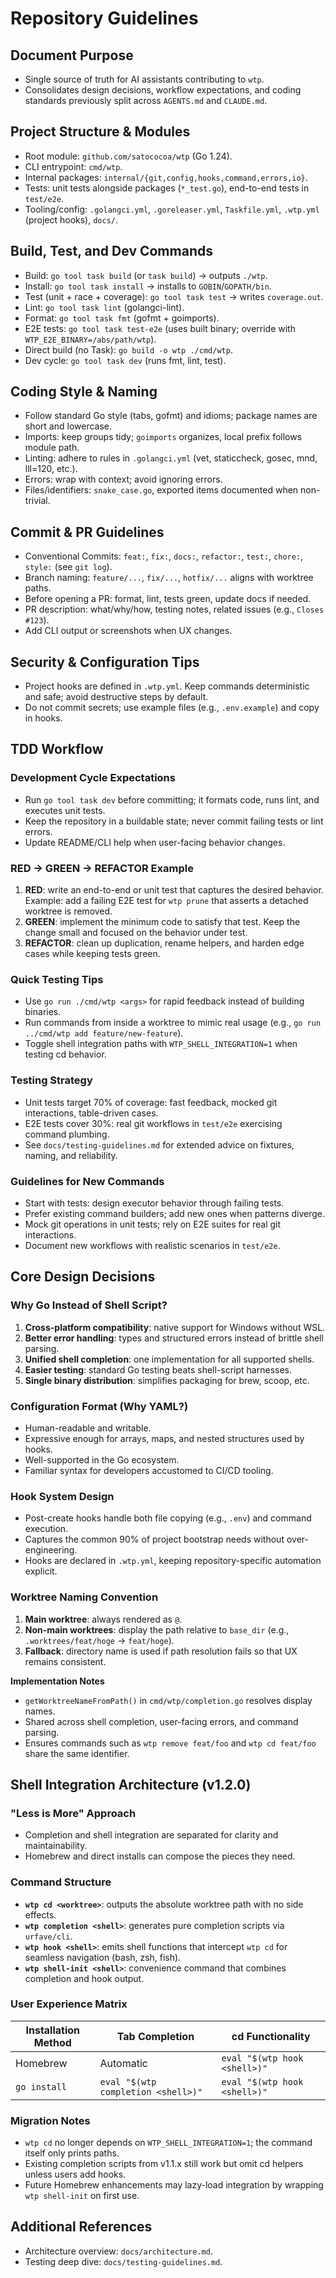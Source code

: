 # Repository Guidelines

## Document Purpose
- Single source of truth for AI assistants contributing to `wtp`.
- Consolidates design decisions, workflow expectations, and coding standards previously split across `AGENTS.md` and `CLAUDE.md`.

## Project Structure & Modules
- Root module: `github.com/satococoa/wtp` (Go 1.24).
- CLI entrypoint: `cmd/wtp`.
- Internal packages: `internal/{git,config,hooks,command,errors,io}`.
- Tests: unit tests alongside packages (`*_test.go`), end-to-end tests in `test/e2e`.
- Tooling/config: `.golangci.yml`, `.goreleaser.yml`, `Taskfile.yml`, `.wtp.yml` (project hooks), `docs/`.

## Build, Test, and Dev Commands
- Build: `go tool task build` (or `task build`) → outputs `./wtp`.
- Install: `go tool task install` → installs to `GOBIN`/`GOPATH/bin`.
- Test (unit + race + coverage): `go tool task test` → writes `coverage.out`.
- Lint: `go tool task lint` (golangci-lint).
- Format: `go tool task fmt` (gofmt + goimports).
- E2E tests: `go tool task test-e2e` (uses built binary; override with `WTP_E2E_BINARY=/abs/path/wtp`).
- Direct build (no Task): `go build -o wtp ./cmd/wtp`.
- Dev cycle: `go tool task dev` (runs fmt, lint, test).

## Coding Style & Naming
- Follow standard Go style (tabs, gofmt) and idioms; package names are short and lowercase.
- Imports: keep groups tidy; `goimports` organizes, local prefix follows module path.
- Linting: adhere to rules in `.golangci.yml` (vet, staticcheck, gosec, mnd, lll=120, etc.).
- Errors: wrap with context; avoid ignoring errors.
- Files/identifiers: `snake_case.go`, exported items documented when non-trivial.

## Commit & PR Guidelines
- Conventional Commits: `feat:`, `fix:`, `docs:`, `refactor:`, `test:`, `chore:`, `style:` (see `git log`).
- Branch naming: `feature/...`, `fix/...`, `hotfix/...` aligns with worktree paths.
- Before opening a PR: format, lint, tests green, update docs if needed.
- PR description: what/why/how, testing notes, related issues (e.g., `Closes #123`).
- Add CLI output or screenshots when UX changes.

## Security & Configuration Tips
- Project hooks are defined in `.wtp.yml`. Keep commands deterministic and safe; avoid destructive steps by default.
- Do not commit secrets; use example files (e.g., `.env.example`) and copy in hooks.

## TDD Workflow
### Development Cycle Expectations
- Run `go tool task dev` before committing; it formats code, runs lint, and executes unit tests.
- Keep the repository in a buildable state; never commit failing tests or lint errors.
- Update README/CLI help when user-facing behavior changes.

### RED → GREEN → REFACTOR Example
1. **RED**: write an end-to-end or unit test that captures the desired behavior. Example: add a failing E2E test for `wtp prune` that asserts a detached worktree is removed.
2. **GREEN**: implement the minimum code to satisfy that test. Keep the change small and focused on the behavior under test.
3. **REFACTOR**: clean up duplication, rename helpers, and harden edge cases while keeping tests green.

### Quick Testing Tips
- Use `go run ./cmd/wtp <args>` for rapid feedback instead of building binaries.
- Run commands from inside a worktree to mimic real usage (e.g., `go run ../cmd/wtp add feature/new-feature`).
- Toggle shell integration paths with `WTP_SHELL_INTEGRATION=1` when testing cd behavior.

### Testing Strategy
- Unit tests target 70% of coverage: fast feedback, mocked git interactions, table-driven cases.
- E2E tests cover 30%: real git workflows in `test/e2e` exercising command plumbing.
- See `docs/testing-guidelines.md` for extended advice on fixtures, naming, and reliability.

### Guidelines for New Commands
- Start with tests: design executor behavior through failing tests.
- Prefer existing command builders; add new ones when patterns diverge.
- Mock git operations in unit tests; rely on E2E suites for real git interactions.
- Document new workflows with realistic scenarios in `test/e2e`.

## Core Design Decisions
### Why Go Instead of Shell Script?
1. **Cross-platform compatibility**: native support for Windows without WSL.
2. **Better error handling**: types and structured errors instead of brittle shell parsing.
3. **Unified shell completion**: one implementation for all supported shells.
4. **Easier testing**: standard Go testing beats shell-script harnesses.
5. **Single binary distribution**: simplifies packaging for brew, scoop, etc.

### Configuration Format (Why YAML?)
- Human-readable and writable.
- Expressive enough for arrays, maps, and nested structures used by hooks.
- Well-supported in the Go ecosystem.
- Familiar syntax for developers accustomed to CI/CD tooling.

### Hook System Design
- Post-create hooks handle both file copying (e.g., `.env`) and command execution.
- Captures the common 90% of project bootstrap needs without over-engineering.
- Hooks are declared in `.wtp.yml`, keeping repository-specific automation explicit.

### Worktree Naming Convention
1. **Main worktree**: always rendered as `@`.
2. **Non-main worktrees**: display the path relative to `base_dir` (e.g., `.worktrees/feat/hoge` → `feat/hoge`).
3. **Fallback**: directory name is used if path resolution fails so that UX remains consistent.

**Implementation Notes**
- `getWorktreeNameFromPath()` in `cmd/wtp/completion.go` resolves display names.
- Shared across shell completion, user-facing errors, and command parsing.
- Ensures commands such as `wtp remove feat/foo` and `wtp cd feat/foo` share the same identifier.

## Shell Integration Architecture (v1.2.0)
### "Less is More" Approach
- Completion and shell integration are separated for clarity and maintainability.
- Homebrew and direct installs can compose the pieces they need.

### Command Structure
- **`wtp cd <worktree>`**: outputs the absolute worktree path with no side effects.
- **`wtp completion <shell>`**: generates pure completion scripts via `urfave/cli`.
- **`wtp hook <shell>`**: emits shell functions that intercept `wtp cd` for seamless navigation (bash, zsh, fish).
- **`wtp shell-init <shell>`**: convenience command that combines completion and hook output.

### User Experience Matrix
| Installation Method | Tab Completion | cd Functionality |
|---------------------|----------------|------------------|
| Homebrew            | Automatic      | `eval "$(wtp hook <shell>)"` |
| `go install`        | `eval "$(wtp completion <shell>)"` | `eval "$(wtp hook <shell>)"` |

### Migration Notes
- `wtp cd` no longer depends on `WTP_SHELL_INTEGRATION=1`; the command itself only prints paths.
- Existing completion scripts from v1.1.x still work but omit cd helpers unless users add hooks.
- Future Homebrew enhancements may lazy-load integration by wrapping `wtp shell-init` on first use.

## Additional References
- Architecture overview: `docs/architecture.md`.
- Testing deep dive: `docs/testing-guidelines.md`.

